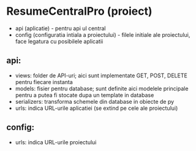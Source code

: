 # ResumeCentralPro (proiect)

- api (aplicatie) - pentru api ul central 
- config (configuratia intiala a proiectului) - filele initiale ale proiectului, face legatura cu posibilele aplicatii

## api: 
- views: folder de API-uri; aici sunt implementate GET, POST, DELETE pentru fiecare instanta
- models: fisier pentru database; sunt definite aici modelele principale pentru a putea fi stocate dupa un template in database
- serializers: transforma schemele din database in obiecte de py
- urls: indica URL-urile aplicatiei (se extind pe cele ale proiectului)  

## config:
- urls: indica URL-urile proiectului
